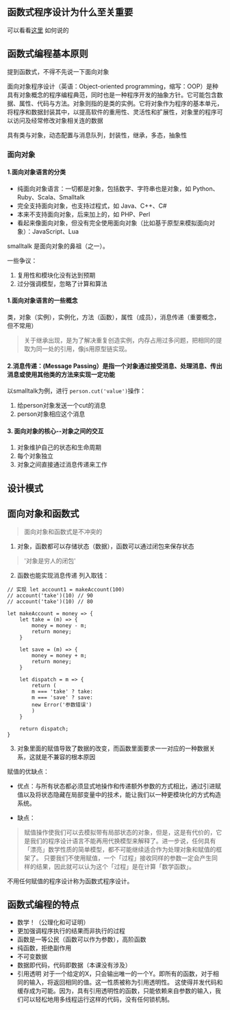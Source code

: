## 函数式程序设计为什么至关重要
可以看看[这里](https://www.byvoid.com/zhs/blog/why-functional-programming)
如何说的

## 函数式编程基本原则
提到函数式，不得不先说一下面向对象

面向对象程序设计（英语：Object-oriented programming，缩写：OOP）是种具有对象概念的程序编程典范，同时也是一种程序开发的抽象方针。它可能包含数据、属性、代码与方法。对象则指的是类的实例。它将对象作为程序的基本单元，将程序和数据封装其中，以提高软件的重用性、灵活性和扩展性，对象里的程序可以访问及经常修改对象相关连的数据

具有类与对象，动态配置与消息队列，封装性，继承，多态，抽象性

### 面向对象
#### 1.面向对象语言的分类
- 纯面向对象语言：一切都是对象，包括数字、字符串也是对象，如 Python、Ruby、Scala、Smalltalk
- 完全支持面向对象，也支持过程式，如 Java、C++、C#
- 本来不支持面向对象，后来加上的，如 PHP、Perl
- 看起来像面向对象，但没有完全使用面向对象（比如基于原型来模拟面向对象）：JavaScript、Lua

smalltalk 是面向对象的鼻祖（之一）。

一些争议：
1. 复用性和模块化没有达到预期
2. 过分强调模型，忽略了计算和算法



#### 1.面向对象语言的一些概念
类，对象（实例），实例化，方法（函数），属性（成员），消息传递（重要概念，但不常用）

> 关于继承出现，是为了解决重复创造实例，内存占用过多问题，把相同的提取为同一处的引用，像js用原型链实现。

#### 2.消息传递：(Message Passing）是指一个对象通过接受消息、处理消息、传出消息或使用其他类的方法来实现一定功能
以smalltalk为例，进行  `person.cut('value')`操作：
1. 给person对象发送一个cut的消息
2. person对象相应这个消息

#### 3. 面向对象的核心--对象之间的交互
1. 对象维护自己的状态和生命周期
2. 每个对象独立
3. 对象之间直接通过消息传递来工作




## 设计模式

## 面向对象和函数式
> 面向对象和函数式是不冲突的

1. 对象，函数都可以存储状态（数据），函数可以通过闭包来保存状态
> '对象是穷人的闭包'

2. 函数也能实现消息传递
列入取钱：
``` 
// 实现 let account1 = makeAccount(100)
// account('take')(10) // 90
// account('take')(10) // 80

let makeAccount = money => {
    let take = (m) => {
        money = money - m;
        return money;
    }
    
    let save = (m) => {
        money = money + m;
        return money;
    }
    
    let dispatch = m => {
        return (
        m === 'take' ? take:
        m === 'save' ? save:
        new Error('参数错误')
        )
    }
    
    return dispatch;
}
```
3. 对象里面的赋值导致了数据的改变，而函数里面要求一一对应的一种数据关系，这就是不兼容的根本原因

赋值的优缺点：
- 优点：与所有状态都必须显式地操作和传递额外参数的方式相比，通过引进赋值以及将状态隐藏在局部变量中的技术，能让我们以一种更模块化的方式构造系统。

- 缺点：
> 赋值操作使我们可以去模拟带有局部状态的对象，但是，这是有代价的，它是我们的程序设计语言不能再用代换模型来解释了。进一步说，任何具有「漂亮」数学性质的简单模型，都不可能继续适合作为处理对象和赋值的框架了。
  只要我们不使用赋值，一个「过程」接收同样的参数一定会产生同样的结果，因此就可以认为这个「过程」是在计算「数学函数」。
  
  不用任何赋值的程序设计称为函数式程序设计。

## 函数式编程的特点
- 数学！（公理化和可证明）
- 更加强调程序执行的结果而非执行的过程
- 函数是一等公民（函数可以作为参数），高阶函数
- 纯函数，拒绝副作用
- 不可变数据
- 数据即代码，代码即数据（本课没有涉及）
- 引用透明
    对于一个给定的X，只会输出唯一的一个Y。即所有的函数，对于相同的输入，将返回相同的值。这一性质被称为引用透明性。
    这使得并发代码和缓存成为可能。因为，具有引用透明性的函数，只能依赖来自参数的输入，我们可以轻松地用多线程运行这样的代码，没有任何锁机制。
    
